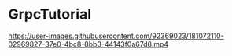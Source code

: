 # GrpcTutorial

https://user-images.githubusercontent.com/92369023/181072110-02969827-37e0-4bc8-8bb3-44143f0a67d8.mp4

